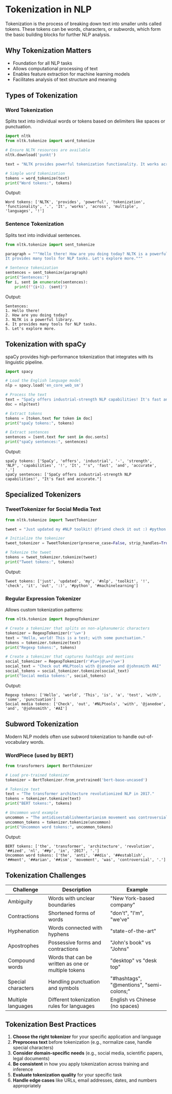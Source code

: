# Tokenization in NLP

Tokenization is the process of breaking down text into smaller units called tokens. These tokens can be words, characters, or subwords, which form the basic building blocks for further NLP analysis.

## Why Tokenization Matters

- Foundation for all NLP tasks
- Allows computational processing of text
- Enables feature extraction for machine learning models
- Facilitates analysis of text structure and meaning

## Types of Tokenization

### Word Tokenization

Splits text into individual words or tokens based on delimiters like spaces or punctuation.

```python
import nltk
from nltk.tokenize import word_tokenize

# Ensure NLTK resources are available
nltk.download('punkt')

text = "NLTK provides powerful tokenization functionality. It works across multiple languages!"

# Simple word tokenization
tokens = word_tokenize(text)
print("Word tokens:", tokens)
```

Output:
```
Word tokens: ['NLTK', 'provides', 'powerful', 'tokenization', 'functionality', '.', 'It', 'works', 'across', 'multiple', 'languages', '!']
```

### Sentence Tokenization

Splits text into individual sentences.

```python
from nltk.tokenize import sent_tokenize

paragraph = """Hello there! How are you doing today? NLTK is a powerful library.
It provides many tools for NLP tasks. Let's explore more."""

# Sentence tokenization
sentences = sent_tokenize(paragraph)
print("Sentences:")
for i, sent in enumerate(sentences):
    print(f"{i+1}. {sent}")
```

Output:
```
Sentences:
1. Hello there!
2. How are you doing today?
3. NLTK is a powerful library.
4. It provides many tools for NLP tasks.
5. Let's explore more.
```

## Tokenization with spaCy

spaCy provides high-performance tokenization that integrates with its linguistic pipeline.

```python
import spacy

# Load the English language model
nlp = spacy.load('en_core_web_sm')

# Process the text
text = "SpaCy offers industrial-strength NLP capabilities! It's fast and accurate."
doc = nlp(text)

# Extract tokens
tokens = [token.text for token in doc]
print("spaCy tokens:", tokens)

# Extract sentences
sentences = [sent.text for sent in doc.sents]
print("spaCy sentences:", sentences)
```

Output:
```
spaCy tokens: ['SpaCy', 'offers', 'industrial', '-', 'strength', 'NLP', 'capabilities', '!', 'It', "'s", 'fast', 'and', 'accurate', '.']
spaCy sentences: ['SpaCy offers industrial-strength NLP capabilities!', "It's fast and accurate."]
```

## Specialized Tokenizers

### TweetTokenizer for Social Media Text

```python
from nltk.tokenize import TweetTokenizer

tweet = "Just updated my #NLP toolkit! @friend check it out :) #python #machinelearning"

# Initialize the tokenizer
tweet_tokenizer = TweetTokenizer(preserve_case=False, strip_handles=True, reduce_len=True)

# Tokenize the tweet
tokens = tweet_tokenizer.tokenize(tweet)
print("Tweet tokens:", tokens)
```

Output:
```
Tweet tokens: ['just', 'updated', 'my', '#nlp', 'toolkit', '!', 'check', 'it', 'out', ':)', '#python', '#machinelearning']
```

### Regular Expression Tokenizer

Allows custom tokenization patterns:

```python
from nltk.tokenize import RegexpTokenizer

# Create a tokenizer that splits on non-alphanumeric characters
tokenizer = RegexpTokenizer(r'\w+')
text = "Hello, world! This is a test; with some punctuation."
tokens = tokenizer.tokenize(text)
print("Regexp tokens:", tokens)

# Create a tokenizer that captures hashtags and mentions
social_tokenizer = RegexpTokenizer(r'#\w+|@\w+|\w+')
social_text = "Check out #NLPtools with @janedoe and @johnsmith #AI"
social_tokens = social_tokenizer.tokenize(social_text)
print("Social media tokens:", social_tokens)
```

Output:
```
Regexp tokens: ['Hello', 'world', 'This', 'is', 'a', 'test', 'with', 'some', 'punctuation']
Social media tokens: ['Check', 'out', '#NLPtools', 'with', '@janedoe', 'and', '@johnsmith', '#AI']
```

## Subword Tokenization

Modern NLP models often use subword tokenization to handle out-of-vocabulary words.

### WordPiece (used by BERT)

```python
from transformers import BertTokenizer

# Load pre-trained tokenizer
tokenizer = BertTokenizer.from_pretrained('bert-base-uncased')

# Tokenize text
text = "The transformer architecture revolutionized NLP in 2017."
tokens = tokenizer.tokenize(text)
print("BERT tokens:", tokens)

# Uncommon word example
uncommon = "The antidisestablishmentarianism movement was controversial."
uncommon_tokens = tokenizer.tokenize(uncommon)
print("Uncommon word tokens:", uncommon_tokens)
```

Output:
```
BERT tokens: ['the', 'transformer', 'architecture', 'revolution', '##ized', 'nl', '##p', 'in', '2017', '.']
Uncommon word tokens: ['the', 'anti', '##dis', '##establish', '##ment', '##arian', '##ism', 'movement', 'was', 'controversial', '.']
```

## Tokenization Challenges

| Challenge | Description | Example |
|-----------|-------------|---------|
| Ambiguity | Words with unclear boundaries | "New York-based company" |
| Contractions | Shortened forms of words | "don't", "I'm", "we've" |
| Hyphenation | Words connected with hyphens | "state-of-the-art" |
| Apostrophes | Possessive forms and contractions | "John's book" vs "Johns" |
| Compound words | Words that can be written as one or multiple tokens | "desktop" vs "desk top" |
| Special characters | Handling punctuation and symbols | "#hashtags", "@mentions", "semi-colons;" |
| Multiple languages | Different tokenization rules for languages | English vs Chinese (no spaces) |

## Tokenization Best Practices

1. **Choose the right tokenizer** for your specific application and language
2. **Preprocess text** before tokenization (e.g., normalize case, handle special characters)
3. **Consider domain-specific needs** (e.g., social media, scientific papers, legal documents)
4. **Be consistent** in how you apply tokenization across training and inference
5. **Evaluate tokenization quality** for your specific task
6. **Handle edge cases** like URLs, email addresses, dates, and numbers appropriately 